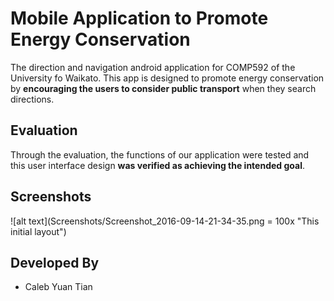 # Mobile Application to Promote Energy Conservation

The direction and navigation android application for COMP592 of the University fo Waikato. This app is designed to promote energy conservation by **encouraging the users to consider public transport** when they search directions.

## Evaluation

Through the evaluation, the functions of our application were tested and this user interface design **was verified as achieving the intended goal**.

## Screenshots

![alt text](Screenshots/Screenshot_2016-09-14-21-34-35.png = 100x "This initial layout")

## Developed By
* Caleb Yuan Tian